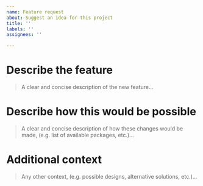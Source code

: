 ```yaml
---
name: Feature request
about: Suggest an idea for this project
title: ''
labels: ''
assignees: ''

---
```


<!-- Check out CONTRIBUTING.md -->

# Describe the feature
> A clear and concise description of the new feature...

# Describe how this would be possible
> A clear and concise description of how these changes would be made, (e.g. list of available packages, etc.)...

# Additional context
> Any other context, (e.g. possible designs, alternative solutions, etc.)...
